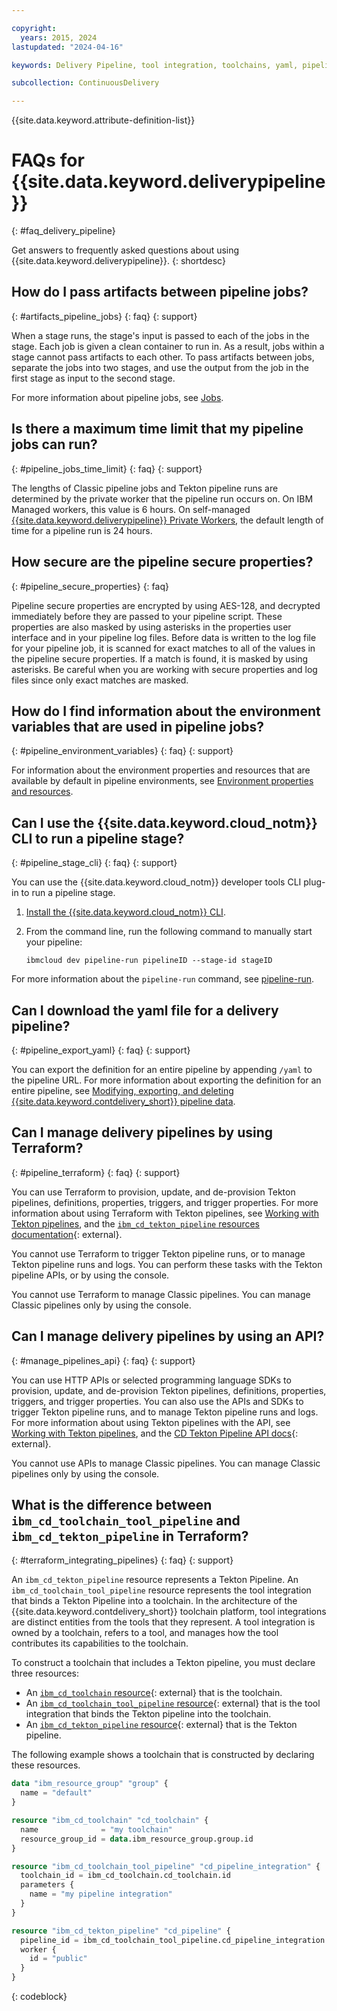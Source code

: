 ```yaml
---

copyright:
  years: 2015, 2024
lastupdated: "2024-04-16"

keywords: Delivery Pipeline, tool integration, toolchains, yaml, pipeline jobs

subcollection: ContinuousDelivery

---
```


{{site.data.keyword.attribute-definition-list}}

# FAQs for {{site.data.keyword.deliverypipeline}}
{: #faq_delivery_pipeline}

Get answers to frequently asked questions about using {{site.data.keyword.deliverypipeline}}.
{: shortdesc} 


## How do I pass artifacts between pipeline jobs?
{: #artifacts_pipeline_jobs}
{: faq}
{: support}

When a stage runs, the stage's input is passed to each of the jobs in the stage. Each job is given a clean container to run in. As a result, jobs within a stage cannot pass artifacts to each other. To pass artifacts between jobs, separate the jobs into two stages, and use the output from the job in the first stage as input to the second stage.

For more information about pipeline jobs, see [Jobs](/docs/ContinuousDelivery?topic=ContinuousDelivery-deliverypipeline_about#deliverypipeline_jobs).


## Is there a maximum time limit that my pipeline jobs can run?
{: #pipeline_jobs_time_limit}
{: faq}
{: support}

The lengths of Classic pipeline jobs and Tekton pipeline runs are determined by the private worker that the pipeline run occurs on. On IBM Managed workers, this value is 6 hours. On self-managed [{{site.data.keyword.deliverypipeline}} Private Workers](/docs/ContinuousDelivery?topic=ContinuousDelivery-install-private-workers), the default length of time for a pipeline run is 24 hours.

## How secure are the pipeline secure properties?
{: #pipeline_secure_properties}
{: faq}

Pipeline secure properties are encrypted by using AES-128, and decrypted immediately before they are passed to your pipeline script. These properties are also masked by using asterisks in the properties user interface and in your pipeline log files. Before data is written to the log file for your pipeline job, it is scanned for exact matches to all of the values in the pipeline secure properties. If a match is found, it is masked by using asterisks. Be careful when you are working with secure properties and log files since only exact matches are masked. 


## How do I find information about the environment variables that are used in pipeline jobs?
{: #pipeline_environment_variables}
{: faq}
{: support}

For information about the environment properties and resources that are available by default in pipeline environments, see [Environment properties and resources](/docs/ContinuousDelivery?topic=ContinuousDelivery-deliverypipeline_environment#deliverypipeline_environment).


## Can I use the {{site.data.keyword.cloud_notm}} CLI to run a pipeline stage?
{: #pipeline_stage_cli}
{: faq}
{: support}

You can use the {{site.data.keyword.cloud_notm}} developer tools CLI plug-in to run a pipeline stage.

1. [Install the {{site.data.keyword.cloud_notm}} CLI](/docs/cli?topic=cli-install-ibmcloud-cli).
1. From the command line, run the following command to manually start your pipeline:

   ```text
   ibmcloud dev pipeline-run pipelineID --stage-id stageID
   ```
   
For more information about the `pipeline-run` command, see [pipeline-run](/docs/cli?topic=cli-idt-cli#pipeline-run).


## Can I download the yaml file for a delivery pipeline?
{: #pipeline_export_yaml}
{: faq}
{: support}

You can export the definition for an entire pipeline by appending `/yaml` to the pipeline URL. For more information about exporting the definition for an entire pipeline, see [Modifying, exporting, and deleting {{site.data.keyword.contdelivery_short}} pipeline data](/docs/ContinuousDelivery?topic=ContinuousDelivery-cd_personal_data#managing_pipeline_data).


## Can I manage delivery pipelines by using Terraform?
{: #pipeline_terraform}
{: faq}
{: support}

You can use Terraform to provision, update, and de-provision Tekton pipelines, definitions, properties, triggers, and trigger properties. For more information about using Terraform with Tekton pipelines, see [Working with Tekton pipelines](/docs/ContinuousDelivery?topic=ContinuousDelivery-tekton-pipelines), and the [`ibm_cd_tekton_pipeline` resources documentation](https://registry.terraform.io/providers/IBM-Cloud/ibm/latest/docs/resources/cd_tekton_pipeline){: external}.

You cannot use Terraform to trigger Tekton pipeline runs, or to manage Tekton pipeline runs and logs. You can perform these tasks with the Tekton pipeline APIs, or by using the console.

You cannot use Terraform to manage Classic pipelines. You can manage Classic pipelines only by using the console.


## Can I manage delivery pipelines by using an API?
{: #manage_pipelines_api}
{: faq}
{: support}

You can use HTTP APIs or selected programming language SDKs to provision, update, and de-provision Tekton pipelines, definitions, properties, triggers, and trigger properties. You can also use the APIs and SDKs to trigger Tekton pipeline runs, and to manage Tekton pipeline runs and logs. For more information about using Tekton pipelines with the API, see [Working with Tekton pipelines](/docs/ContinuousDelivery?topic=ContinuousDelivery-tekton-pipelines), and the [CD Tekton Pipeline API docs](https://cloud.ibm.com/apidocs/tekton-pipeline){: external}.

You cannot use APIs to manage Classic pipelines. You can manage Classic pipelines only by using the console.


## What is the difference between `ibm_cd_toolchain_tool_pipeline` and `ibm_cd_tekton_pipeline` in Terraform?
{: #terraform_integrating_pipelines}
{: faq}
{: support}

An `ibm_cd_tekton_pipeline` resource represents a Tekton Pipeline. An `ibm_cd_toolchain_tool_pipeline` resource represents the tool integration that binds a Tekton Pipeline into a toolchain. In the architecture of the {{site.data.keyword.contdelivery_short}} toolchain platform, tool integrations are distinct entities from the tools that they represent. A tool integration is owned by a toolchain, refers to a tool, and manages how the tool contributes its capabilities to the toolchain.

To construct a toolchain that includes a Tekton pipeline, you must declare three resources:

* An [`ibm_cd_toolchain` resource](https://registry.terraform.io/providers/IBM-Cloud/ibm/latest/docs/resources/cd_toolchain){: external} that is the toolchain.
* An [`ibm_cd_toolchain_tool_pipeline` resource](https://registry.terraform.io/providers/IBM-Cloud/ibm/latest/docs/resources/cd_toolchain_tool_pipeline){: external} that is the tool integration that binds the Tekton pipeline into the toolchain.
* An [`ibm_cd_tekton_pipeline` resource](https://registry.terraform.io/providers/IBM-Cloud/ibm/latest/docs/resources/cd_tekton_pipeline){: external} that is the Tekton pipeline.

The following example shows a toolchain that is constructed by declaring these resources.

```terraform
data "ibm_resource_group" "group" {
  name = "default"
}

resource "ibm_cd_toolchain" "cd_toolchain" {
  name              = "my toolchain"
  resource_group_id = data.ibm_resource_group.group.id
}

resource "ibm_cd_toolchain_tool_pipeline" "cd_pipeline_integration" {
  toolchain_id = ibm_cd_toolchain.cd_toolchain.id
  parameters {
    name = "my pipeline integration"
  }
}

resource "ibm_cd_tekton_pipeline" "cd_pipeline" {
  pipeline_id = ibm_cd_toolchain_tool_pipeline.cd_pipeline_integration.tool_id
  worker {
    id = "public"
  }
}
```
{: codeblock}
